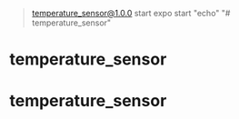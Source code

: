 
> temperature_sensor@1.0.0 start
> expo start "echo" "# temperature_sensor"

# temperature_sensor
# temperature_sensor
